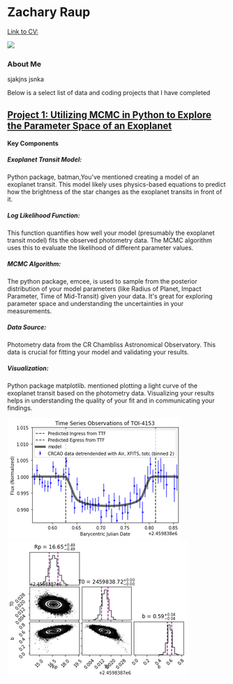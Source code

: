 # Zachary Raup

[Link to CV:](CV_Raup_Z.pdf)

<a href = "https://www.linkedin.com/in/zachary-raup-6280a3265"><img src="https://img.shields.io/badge/-LinkedIn-0072b1?&style=for-the-badge&logo=linkedin&logoColor=white" /></a>

### About Me
sjakjns jsnka

Below is a select list of data and coding projects that I have completed

## [Project 1: Utilizing MCMC in Python to Explore the Parameter Space of an Exoplanet](TOI4153.ipynb)

#### Key Components
##### Exoplanet Transit Model: 
Python package, batman,You've mentioned creating a model of an exoplanet transit. This model likely uses physics-based equations to predict how the brightness of the star changes as the exoplanet transits in front of it.

##### Log Likelihood Function: 
This function quantifies how well your model (presumably the exoplanet transit model) fits the observed photometry data. The MCMC algorithm uses this to evaluate the likelihood of different parameter values.

##### MCMC Algorithm: 
The python package, emcee, is used to sample from the posterior distribution of your model parameters (like Radius of Planet, Impact Parameter, Time of Mid-Transit) given your data. It's great for exploring parameter space and understanding the uncertainties in your measurements.

##### Data Source: 
Photometry data from the CR Chambliss Astronomical Observatory. This data is crucial for fitting your model and validating your results.

##### Visualization: 
Python package matplotlib. mentioned plotting a light curve of the exoplanet transit based on the photometry data. Visualizing your results helps in understanding the quality of your fit and in communicating your findings.


![](lightkurve.png)   ![](cornerplot.png)
